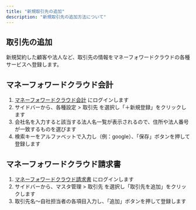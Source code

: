 ```yaml
---
title: "新規取引先の追加"
description: "新規取引先の追加方法について"
---
```


## 取引先の追加

新規契約した顧客や法人など、取引先の情報をマネーフォワードクラウドの各種サービスへ登録します。

## マネーフォワードクラウド会計
1. [マネーフォワードクラウド会計](https://accounting.moneyforward.com/) にログインします
2. サイドバーから、各種設定 > 取引先 を選択し「＋新規登録」をクリックします
3. 会社名を入力すると該当する法人名一覧が表示されるので、住所や法人番号が一致するものを選びます
4. 検索キーをアルファベットで入力し（例：google）、「保存」ボタンを押して登録します

## マネーフォワードクラウド請求書
1. [マネーフォワードクラウド請求書](https://invoice.moneyforward.com/) にログインします
2. サイドバーから、マスタ管理 > 取引先 を選択し「取引先を追加」をクリックします
3. 取引先名〜自社担当者の各項目入力し、「追加」ボタンを押して登録します
